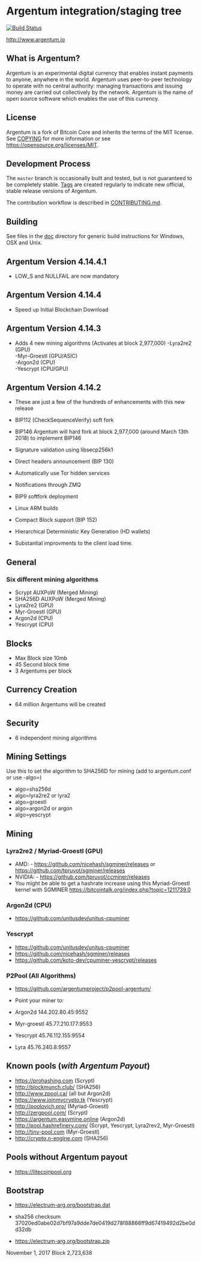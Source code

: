 Argentum integration/staging tree
=====================================

[![Build Status](https://travis-ci.org/argentumproject/argentum.svg?branch=master)](https://travis-ci.org/argentumproject/argentum)

http://www.argentum.io

What is Argentum?
----------------

Argentum is an experimental digital currency that enables instant payments to
anyone, anywhere in the world. Argentum uses peer-to-peer technology to operate
with no central authority: managing transactions and issuing money are carried
out collectively by the network. Argentum is the name of open source
software which enables the use of this currency.

License
-------

Argentum is a fork of Bitcoin Core and inherits the terms of the MIT license. See 
[COPYING](COPYING) for more information or see https://opensource.org/licenses/MIT.

Development Process
-------------------

The `master` branch is occasionally built and tested, but is not guaranteed to be
completely stable. [Tags](https://github.com/argentumproject/argentum/tags) are created
regularly to indicate new official, stable release versions of Argentum.

The contribution workflow is described in [CONTRIBUTING.md](CONTRIBUTING.md).

Building
--------
See files in the [doc](doc) directory for generic build instructions for Windows,
OSX and Unix.

## Argentum Version 4.14.4.1
- LOW_S and NULLFAIL are now mandatory

## Argentum Version 4.14.4
- Speed up Initial Blockchain Download

## Argentum Version 4.14.3
- Adds 4 new mining algorithms (Activates at block 2,977,000)
	-Lyra2re2 (GPU)  
	-Myr-Groestl (GPU/ASIC)  
	-Argon2d (CPU)  
	-Yescrypt (CPU/GPU)  

## Argentum Version 4.14.2
- These are just a few of the hundreds of enhancements with this new release

- BIP112 (CheckSequenceVerify) soft fork
- BIP146 Argentum will hard fork at block 2,977,000 (around March 13th 2018) to implement BIP146
- Signature validation using libsecp256k1
- Direct headers announcement (BIP 130)
- Automatically use Tor hidden services
- Notifications through ZMQ
- BIP9 softfork deployment
- Linux ARM builds
- Compact Block support (BIP 152)
- Hierarchical Deterministic Key Generation (HD wallets)
- Substantial improvments to the client load time. 

## General
### Six different mining algorithms
- Scrypt AUXPoW (Merged Mining)
- SHA256D AUXPoW (Merged Mining)
- Lyra2re2 (GPU)
- Myr-Groestl (GPU)
- Argon2d (CPU)
- Yescrypt (CPU)

## Blocks
- Max Block size 10mb
- 45 Second block time
- 3 Argentums per block

## Currency Creation
- 64 million Argentums will be created

## Security
- 6 independent mining algorithms

## Mining Settings
Use this to set the algorithm to SHA256D for mining (add to argentum.conf or use -algo=)  

- algo=sha256d 
- algo=lyra2re2 or lyra2 
- algo=groestl 
- algo=argon2d or argon 
- algo=yescrypt 

## Mining 
### Lyra2re2 / Myriad-Groestl (GPU)
- AMD: - https://github.com/nicehash/sgminer/releases or https://github.com/tpruvot/sgminer/releases
- NVIDIA: - https://github.com/tpruvot/ccminer/releases
- You might be able to get a hashrate increase using this Myriad-Groestl kernel with SGMINER https://bitcointalk.org/index.php?topic=1211739.0

### Argon2d (CPU)
- https://github.com/unitusdev/unitus-cpuminer

### Yescrypt
- https://github.com/unitusdev/unitus-cpuminer
- https://github.com/nicehash/sgminer/releases
- https://github.com/koto-dev/cpuminer-yescrypt/releases

### P2Pool (All Algorithms)
- https://github.com/argentumproject/p2pool-argentum/

- Point your miner to:
- Argon2d 144.202.80.45:9552
- Myr-groestl 45.77.210.177:9553 
- Yescrypt 45.76.112.155:9554
- Lyra 45.76.240.8:9557

## Known pools (*with Argentum Payout*)
- https://prohashing.com (Scrypt)
- http://blockmunch.club/ (SHA256)
- http://www.zpool.ca/ (all but Argon2d)
- https://www.joinmycrypto.tk (Yescrypt)
- http://poolovich.pro/ (Myriad-Groestl)
- http://zergpool.com/ (Scrypt)
- https://argentum.easymine.online (Argon2d)
- http://pool.hashrefinery.com/ (Scrypt, Yescrypt, Lyra2rev2, Myr-Groestl)
- http://tiny-pool.com (Myr-Groestl) 
- http://crypto.n-engine.com (SHA256)  

## Pools without Argentum payout
- https://litecoinpool.org

## Bootstrap
- https://electrum-arg.org/bootstrap.dat  
- sha256 checksum 37020ed0abe02d7bf97a9dde7de0419d278f88866ff9d67419492d2be0dd32db

- https://electrum-arg.org/bootstrap.zip  

November 1, 2017
Block 2,723,638